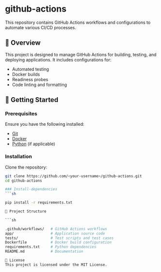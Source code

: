 # github-actions  

This repository contains GitHub Actions workflows and configurations to automate various CI/CD processes.  

## 📌 Overview  

This project is designed to manage GitHub Actions for building, testing, and deploying applications. It includes configurations for:  
- Automated testing  
- Docker builds  
- Readiness probes  
- Code linting and formatting  

## 🚀 Getting Started  

### Prerequisites  
Ensure you have the following installed:  
- [Git](https://git-scm.com/)  
- [Docker](https://www.docker.com/)  
- [Python](https://www.python.org/) (if applicable)  

### Installation  

Clone the repository:  
```sh
git clone https://github.com/<your-username>/github-actions.git
cd github-actions

### Install-dependencies
```sh

pip install -r requirements.txt

📂 Project Structure

```sh

.github/workflows/   # GitHub Actions workflows  
app/                 # Application source code  
tests/               # Test scripts and test cases  
Dockerfile           # Docker build configuration  
requirements.txt     # Python dependencies  
README.md            # Documentation  

📜 License
This project is licensed under the MIT License.